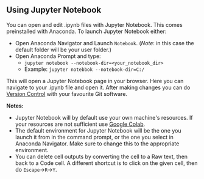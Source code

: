 ## Using Jupyter Notebook

You can open and edit .ipynb files with Jupyter Notebook. This comes preinstalled with Anaconda. To launch Jupyter Notebook either:

 - Open Anaconda Navigator and Launch `Notebook`. (*Note*: in this case the default folder will be your user folder.)
 - Open Anaconda Prompt and type: 
	 - `jupyter notebook --notebook-dir=<your_notebook_dir>`
	 - Example: `jupyter notebbok --notebook-dir=C:/`

This will open a Jupyter Notebook page in your browser. Here you can navigate to your .ipynb file and open it. After making changes you can do [Version Control](/tutorials/git.md) with your favourite Git software.

**Notes:**

 - Jupyter Notebook will by default use your own machine's resources. If your resources are not sufficient use [Google Colab](/tutorials/colab.md).
 - The default environment for Jupyter Notebook will be the one you launch it from in the command prompt, or the one you select in Anaconda Navigator. Make sure to change this to the appropriate environment.
 - You can delete cell outputs by converting the cell to a Raw text, then back to a Code cell. A different shortcut is to click on the given cell, then do `Escape`->`R`->`Y`.
